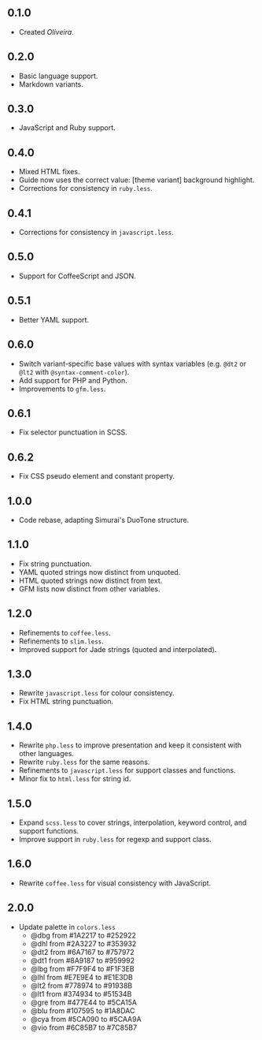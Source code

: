 ## 0.1.0
- Created *Oliveira*.

## 0.2.0
- Basic language support.
- Markdown variants.

## 0.3.0
- JavaScript and Ruby support.

## 0.4.0
- Mixed HTML fixes.
- Guide now uses the correct value: [theme variant] background highlight.
- Corrections for consistency in `ruby.less`.

## 0.4.1
- Corrections for consistency in `javascript.less`.

## 0.5.0
- Support for CoffeeScript and JSON.

## 0.5.1
- Better YAML support.

## 0.6.0
- Switch variant-specific base values with syntax variables (e.g. `@dt2` or `@lt2` with `@syntax-comment-color`).
- Add support for PHP and Python.
- Improvements to `gfm.less`.

## 0.6.1
- Fix selector punctuation in SCSS.

## 0.6.2
- Fix CSS pseudo element and constant property.

## 1.0.0
- Code rebase, adapting Simurai's DuoTone structure.

## 1.1.0
- Fix string punctuation.
- YAML quoted strings now distinct from unquoted.
- HTML quoted strings now distinct from text.
- GFM lists now distinct from other variables.

## 1.2.0
- Refinements to `coffee.less`.
- Refinements to `slim.less`.
- Improved support for Jade strings (quoted and interpolated).

## 1.3.0
- Rewrite `javascript.less` for colour consistency.
- Fix HTML string punctuation.

## 1.4.0
- Rewrite `php.less` to improve presentation and keep it consistent with other languages.
- Rewrite `ruby.less` for the same reasons.
- Refinements to `javascript.less` for support classes and functions.
- Minor fix to `html.less` for string id.

## 1.5.0
- Expand `scss.less` to cover strings, interpolation, keyword control, and support functions.
- Improve support in `ruby.less` for regexp and support class.

## 1.6.0
- Rewrite `coffee.less` for visual consistency with JavaScript.

## 2.0.0
- Update palette in `colors.less`
  - @dbg from #1A2217 to #252922
  - @dhl from #2A3227 to #353932
  - @dt2 from #6A7167 to #757972
  - @dt1 from #8A9187 to #959992
  - @lbg from #F7F9F4 to #F1F3EB
  - @lhl from #E7E9E4 to #E1E3DB
  - @lt2 from #778974 to #91938B
  - @lt1 from #374934 to #51534B
  - @gre from #477E44 to #5CA15A
  - @blu from #107595 to #1A8DAC
  - @cya from #5CA090 to #5CAA9A
  - @vio from #6C85B7 to #7C85B7
